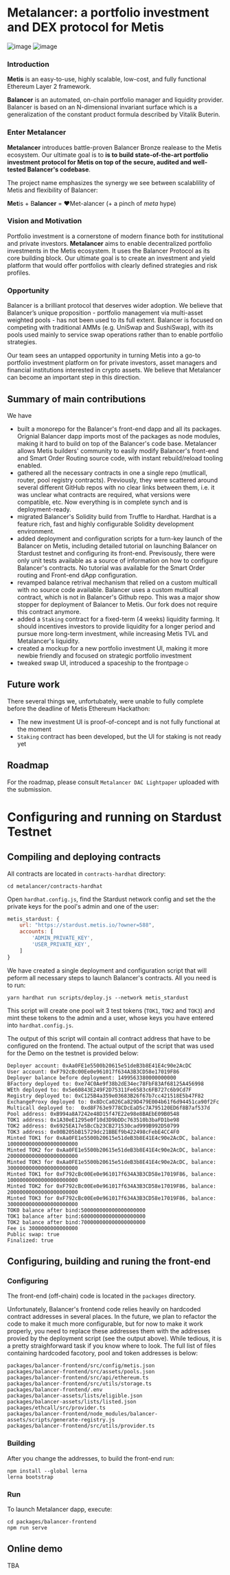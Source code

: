 #  Metalancer: a portfolio investment and DEX protocol for Metis
![image](https://user-images.githubusercontent.com/80399594/146687997-1eac15dd-ad7d-4a90-9038-4c2ace249697.png)
![image](https://user-images.githubusercontent.com/80399594/147783504-f4d4366e-8f24-41d5-9f42-5f5b5947d97c.png)

### Introduction
**Metis** is an easy-to-use, highly scalable, low-cost, and fully functional Ethereum Layer 2 framework.

**Balancer** is an automated, on-chain portfolio manager and liquidity provider. Balancer is based on an N-dimensional invariant surface which is a generalization of the constant product formula described by Vitalik Buterin.

### Enter Metalancer
**Metalancer** introduces battle-proven Balancer Bronze realease to the Metis ecosystem. Our ultimate goal is to **is to build state-of-the-art portfolio investment protocol for Metis on top of the secure, audited and well-tested Balancer's codebase**. 

The project name emphasizes the synergy we see between scalablility of Metis and flexibility of Balancer: 

**Met**is + B**alancer** = ❤️Met-alancer (+ a pinch of _meta_ hype)

### Vision and Motivation

Portfolio investment is a cornerstone of modern finance both for institutional and private investors. **Metalancer** aims to enable decentralized portfolio investments in the Metis ecosystem. It uses the Balancer Protocol as its core building block. Our ultimate goal is to create an investment and yield platform that would offer portfolios with clearly defined strategies and risk profiles. 

### Opportunity

Balancer is a brilliant protocol that deserves wider adoption. We believe that Balancer’s unique proposition - portfolio management via multi-asset weighted pools - has not been used to its full extent. Balancer is focused on competing with traditional AMMs (e.g. UniSwap and SushiSwap), with its pools used mainly to service swap operations rather than to enable portfolio strategies.

Our team sees an untapped opportunity in turning Metis into a go-to portfolio investment platform on  for private investors, asset managers and financial institutions interested in crypto assets. We believe that Metalancer can become an important step in this direction.


## Summary of main contributions

We have 

* built a monorepo for the Balancer's front-end dapp and all its packages. Orignial Balancer dapp imports most of the packages as node modules, making it hard to build on top of the Balancer's code base. Metalancer allows Metis builders' community to easily modify Balancer's front-end and Smart Order Routing source code, with instant rebuild/reload tooling enabled.
* gathered all the necessary contracts in one a single repo (mutlicall, router, pool registry contracts). Previously, they were scattered around several different GitHub repos with no clear links between them, i.e. it was unclear what contracts are required, what versions were compatible, etc. Now everything is in complete synch and is deployment-ready.
* migrated Balancer's Solidity build from Truffle to Hardhat. Hardhat is a feature rich, fast and highly configurable Solidity development environment.
* added deployment and configuration scripts for a turn-key launch of the Balancer on Metis, including detailed tutorial on launching Balancer on Stardust testnet and configuring its front-end. Previsously, there were only unit tests available as a source of information on how to configure Balancer's contracts. No tutorial was available for the Smart Order routing and Front-end dApp configuration. 
* revamped balance retrival mechanism that relied on a custom multicall with no source code available. Balancer uses a custom multicall contract, which is not in Balancer's Github repo. This was a major show stopper for deployment of Balancer to Metis. Our fork does not require this contract anymore.
* added a `Staking` contract for a fixed-term (4 weeks) liquidity farming. It should incentives investors to provide liquidity for a longer period and pursue more long-term investment, while increasing Metis TVL and Metalancer's liquidity. 
* created a mockup for a new portfolio investment UI, making it more newbie friendly and focused on strategic portfolio investment
* tweaked swap UI, introduced a spaceship to the frontpage☺️

## Future work

There several things we, unfortubately, were unable to fully complete before the deadline of Metis Ethereum Hackathon: 

- The new investment UI is proof-of-concept and is not fully functional at the moment
- `Staking` contract has been developed, but the UI for staking is not ready yet

## Roadmap
For the roadmap, please consult `Metalancer DAC Lightpaper` uploaded with the submission.

# Configuring and running on Stardust Testnet

## Compiling and deploying contracts

All contracts are located in `contracts-hardhat` directory:

```shell
cd metalancer/contracts-hardhat
```
Open `hardhat.config.js`, find the Stardust network config and set the the private keys for the pool's admin and one of the user:

```js
metis_stardust: {
    url: "https://stardust.metis.io/?owner=588",
    accounts: [
        'ADMIN_PRIVATE_KEY',
        'USER_PRIVATE_KEY',
    ]      
}
```
We have created a single deployment and configuration script that will peform all necessary steps to launch Balancer's contracts. All you need is to run:

```shell
yarn hardhat run scripts/deploy.js --network metis_stardust
```

This script will create one pool wit 3 test tokens (`TOK1`, `TOK2` and `TOK3`) and mint these tokens to the admin and a user, whose keys you have entered into `hardhat.config.js`.

The output of this script will contain all contract address that have to be configured on the frontend. The actual output of the script that was used for the Demo on the testnet is provided below:

```
Deployer account: 0xAa0FE1e5500b20615e51deB3b8E41E4c90e2AcDC
User account: 0xF792cBc00Ee0e961017f634A3B3CD58e17019F86
Deployer balance before deployment: 1499563380000000000
BFactory deployed to: 0xe74C0Ae9f38b2dE34ec78FbF83Af68125A456998
WEth deployed to: 0x5e60843E249F2D75311Fe6583c6FB727c6b9Cd7F
Registry deployed to: 0xC125B4a359e03683B26f67b7cc421518E5b47F82
ExchangeProxy deployed to: 0x8DcCa026Ca829D479E004b61f6d94451ca90f2Fc
Multicall deployed to:  0xd8F763e9778CDcEaD5c7A795120ED6f8B7af537d
Pool address: 0xB994a8A7242e48D15f47E22e98e8BAEbE09B0548
TOK1 address: 0x1A30eE1295e0f10d3D9bDDc763510b3baFD1be98
TOK2 address: 0x6925EA17e5BcCb23CB271530cad999B992D50799
TOK3 address: 0x00B205bB15729dc21BBEf9b422498cFebE4CC4F0
Minted TOK1 for 0xAa0FE1e5500b20615e51deB3b8E41E4c90e2AcDC, balance: 10000000000000000000000
Minted TOK2 for 0xAa0FE1e5500b20615e51deB3b8E41E4c90e2AcDC, balance: 20000000000000000000000
Minted TOK3 for 0xAa0FE1e5500b20615e51deB3b8E41E4c90e2AcDC, balance: 30000000000000000000000
Minted TOK1 for 0xF792cBc00Ee0e961017f634A3B3CD58e17019F86, balance: 10000000000000000000000
Minted TOK2 for 0xF792cBc00Ee0e961017f634A3B3CD58e17019F86, balance: 20000000000000000000000
Minted TOK3 for 0xF792cBc00Ee0e961017f634A3B3CD58e17019F86, balance: 30000000000000000000000
TOK0 balance after bind:500000000000000000000
TOK1 balance after bind:600000000000000000000
TOK2 balance after bind:700000000000000000000
Fee is 3000000000000000
Public swap: true
Finalized: true
```



## Configuring, building and runing the front-end
### Configuring

The front-end (off-chain) code is located in the `packages` directory.

Unfortunately, Balancer's frontend code relies heavily on hardcoded contract addresses in several places. In the future, we plan to refactor the code to make it much more configurable, but for now to make it work properly, you need to replace these addresses them with the addresses provied by the deployment script (see the output above). While tedious, it is a pretty straighforward task if you know where to look. The full list of files containing hardcoded facotory, pool and token addresses is below:

```
packages/balancer-frontend/src/config/metis.json
packages/balancer-frontend/src/assets/pools.json
packages/balancer-frontend/src/api/ethereum.ts
packages/balancer-frontend/src/utils/storage.ts
packages/balancer-frontend/.env
packages/balancer-assets/lists/eligible.json
packages/balancer-assets/lists/listed.json
packages/ethcall/src/provider.ts
packages/balancer-frontend/node_modules/balancer-assets/scripts/generate-registry.js
packages/balancer-frontend/src/utils/provider.ts
```

### Building

After you change the addresses, to build the front-end run:

```
npm install --global lerna
lerna bootstrap
```

### Run

To launch Metalancer dapp, execute:

```
cd packages/balancer-frontend
npm run serve
```
## Online demo

TBA
